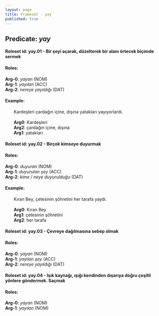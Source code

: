 ```yaml
---
layout: page
title: Frameset - yay
published: true
---
```

<h2>Predicate: <i>yay</i></h2>
<h4>Roleset id: yay.01 - Bir şeyi açarak, düzelterek bir alanı örtecek biçimde sermek<br>
<h4>Roles:</h4>
<b>Arg-0</b>: <i>yayan</i>  (NOM) <br>
<b>Arg-1</b>: <i>yayılan</i>  (ACC) <br>
<b>Arg-2</b>: <i>nereye yayıldığı</i>  (DAT) <br>
<h4>Example:</h4>
&emsp;&emsp;Kardeşleri çardağın içine, dışına yatakları yayıyorlardı.<br><br>
&emsp;&emsp;<b>Arg0</b>:  Kardeşleri<br>
&emsp;&emsp;<b>Arg2</b>:  çardağın içine, dışına<br>
&emsp;&emsp;<b>Arg1</b>:  yatakları<br>

<h4>Roleset id: yay.02 - Birçok kimseye duyurmak<br>
<h4>Roles:</h4>
<b>Arg-0</b>: <i>duyuran</i>  (NOM) <br>
<b>Arg-1</b>: <i>duyurulan şey</i>  (ACC) <br>
<b>Arg-2</b>: <i>kime / neye duyurulduğu</i>  (DAT) <br>
<h4>Example:</h4>
&emsp;&emsp;Kıran Bey, çetesinin şöhretini her tarafa yaydı.<br><br>
&emsp;&emsp;<b>Arg0</b>:  Kıran Bey<br>
&emsp;&emsp;<b>Arg1</b>:  çetesinin şöhretini<br>
&emsp;&emsp;<b>Arg2</b>:  her tarafa<br>

<h4>Roleset id: yay.03 - Çevreye dağılmasına sebep olmak<br>
<h4>Roles:</h4>
<b>Arg-0</b>: <i>yayan</i>  (NOM) <br>
<b>Arg-1</b>: <i>yayılan şey</i>  (ACC) <br>
<b>Arg-2</b>: <i>nereye yayıldığı</i>  (DAT) <br>
<h4>Roleset id: yay.04 - Işık kaynağı, ışığı kendinden dışarıya doğru çeşitli yönlere göndermek. Saçmak<br>
<h4>Roles:</h4>
<b>Arg-0</b>: <i>yayan</i>  (NOM) <br>
<b>Arg-1</b>: <i>yayılan</i>  (NOM) <br>
